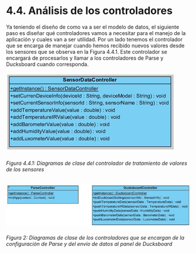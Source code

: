 # 4.4. Análisis de los controladores

Ya teniendo el diseño de como va a ser el modelo de datos, el siguiente paso es diseñar qué controladores vamos a necesitar para el manejo de la aplicación y cuales van a ser utilidad. Por un lado tenemos el controlador que se encarga de manejar cuando hemos recibido nuevos valores desde los sensores que se observa en la Figura 4.4.1. Este controlador se encargará de procesarlos y llamar a los controladores de Parse y Ducksboard cuando corresponda.

![](./imagenes/diagrama_sensordata_controller.JPG)
###### *Figura 4.4.1: Diagramas de clase del controlador de tratamiento de valores de los sensores*



![Figura 2](./imagenes/diagrama_parse_ducksboard_controller.JPG)
###### *Figura 2: Diagramas de clase de los controladores que se encargan de la configuración de Parse y del envío de datos al panel de Ducksboard*